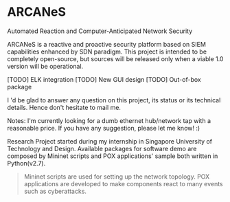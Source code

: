 # ARCANeS
Automated Reaction and Computer-Anticipated Network Security

ARCANeS is a reactive and proactive security platform based on SIEM capabilities enhanced by SDN paradigm. 
This project is intended to be completely open-source, but sources will be released only when a viable 1.0 version will be operational.

[TODO] ELK integration 
[TODO] New GUI design
[TODO] Out-of-box package 


I 'd be glad to answer any question on this project, its status or its technical details. Hence don't hesitate to mail me.


Notes:
I'm currently looking for a dumb ethernet hub/network tap with a reasonable price. If you have any suggestion, please let me know! :)

Research Project started during my internship in Singapore University of Technology and Design. 
Available packages for software demo are composed by Mininet scripts and POX applications' sample both written in Python(v2.7).

> Mininet scripts are used for setting up the network topology. 
> POX applications are developed to make components react to many events such as cyberattacks.
